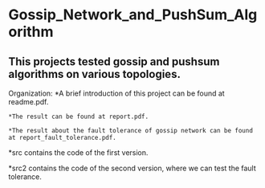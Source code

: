 Gossip_Network_and_PushSum_Algorithm
====================================


This projects tested gossip and pushsum algorithms on various topologies.
-------------

Organization:
 *A brief introduction of this project can be found at readme.pdf.

    *The result can be found at report.pdf.

    *The result about the fault tolerance of gossip network can be found at report_fault_tolerance.pdf.

*src contains the code of the first version.

*src2 contains the code of the second version, where we can test the fault tolerance.

